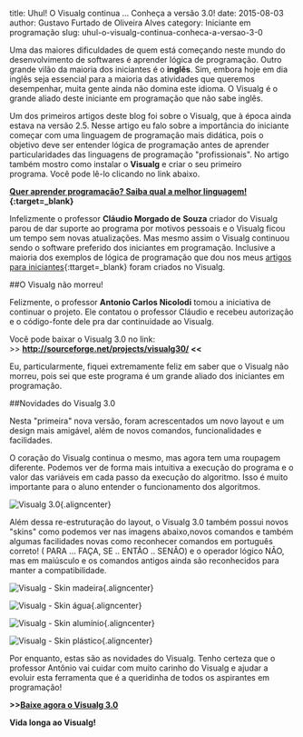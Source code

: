 title: Uhul! O Visualg continua ... Conheça a versão 3.0!
date: 2015-08-03
author: Gustavo Furtado de Oliveira Alves
category: Iniciante em programação
slug: uhul-o-visualg-continua-conheca-a-versao-3-0

Uma das maiores dificuldades de quem está começando neste mundo do
desenvolvimento de softwares é aprender lógica de programação. Outro
grande vilão da maioria dos iniciantes é o **inglês**. Sim, embora hoje
em dia inglês seja essencial para a maioria das atividades que queremos
desempenhar, muita gente ainda não domina este idioma. O Visualg é o
grande aliado deste iniciante em programação que não sabe inglês.

Um dos primeiros artigos deste blog foi sobre o Visualg, que à época
ainda estava na versão 2.5. Nesse artigo eu falo sobre a importância do
iniciante começar com uma linguagem de programação mais didática, pois o
objetivo deve ser entender lógica de programação antes de aprender
particularidades das linguagens de programação "profissionais". No
artigo também mostro como instalar o **Visualg** e criar o seu primeiro
programa. Você pode lê-lo clicando no link abaixo.

**[Quer aprender programação? Saiba qual a melhor
linguagem!](http://www.dicasdeprogramacao.com.br/linguagem-de-programacao-para-iniciantes/){:target=\_blank}**

Infelizmente o professor **Cláudio Morgado de** **Souza** criador do
Visualg parou de dar suporte ao programa por motivos pessoais e o
Visualg ficou um tempo sem novas atualizações. Mas mesmo assim o Visualg
continuou sendo o software preferido dos iniciantes em programação.
Inclusive a maioria dos exemplos de lógica de programação que dou nos
meus [artigos para
iniciantes](https://dicasdeprogramacao.com.br/categoria/iniciante-em-programacao/){:ttarget=\_blank} foram
criados no Visualg.

##O Visualg não morreu!

Felizmente, o professor **Antonio Carlos Nicolodi** tomou a iniciativa
de continuar o projeto. Ele contatou o professor Cláudio e recebeu
autorização e o código-fonte dele pra dar continuidade ao Visualg.

Você pode baixar o Visualg 3.0 no link:
&gt;&gt; **<http://sourceforge.net/projects/visualg30/> &lt;&lt;**

Eu, particularmente, fiquei extremamente feliz em saber que o
Visualg não morreu, pois sei que este programa é um grande aliado dos
iniciantes em programação.

##Novidades do Visualg 3.0

Nesta "primeira" nova versão, foram acrescentados um novo layout e um
design mais amigável, além de novos comandos, funcionalidades e
facilidades.

O coração do Visualg continua o mesmo, mas agora tem uma roupagem
diferente. Podemos ver de forma mais intuitiva a execução do programa e
o valor das variáveis em cada passo da execução do algoritmo. Isso é
muito importante para o aluno entender o funcionamento dos algoritmos.

![Visualg
3.0](/images/uhul-o-visualg-continua-conheca-a-versao-3-0/Visualg-3.0.jpg){.aligncenter}

Além dessa re-estruturação do layout, o Visualg 3.0 também possui novos
"skins" como podemos ver nas imagens abaixo,novos comandos e também
algumas facilidades novas como reconhecer comandos em português correto!
( PARA ... FAÇA, SE .. ENTÃO .. SENÃO) e o operador lógico NÃO, mas em
maiúsculo e os comandos antigos ainda são reconhecidos para manter a
compatibilidade.

![Visualg - Skin
madeira](/images/uhul-o-visualg-continua-conheca-a-versao-3-0/visualg_madeira-300.png){.aligncenter}

![Visualg - Skin
água](/images/uhul-o-visualg-continua-conheca-a-versao-3-0/visualg_agua-300.png){.aligncenter}

![Visualg - Skin
alumínio](/images/uhul-o-visualg-continua-conheca-a-versao-3-0/visualg_aluminio-300.png){.aligncenter}

![Visualg - Skin
plástico](/images/uhul-o-visualg-continua-conheca-a-versao-3-0/visualg_plastico-300.png){.aligncenter}

Por enquanto, estas são as novidades do Visualg. Tenho certeza que o
professor Antônio vai cuidar com muito carinho do Visualg e ajudar a
evoluir esta ferramenta que é a queridinha de todos os aspirantes em
programação!

**&gt;&gt;[Baixe agora o Visualg
3.0](http://sourceforge.net/projects/visualg30/)**

**Vida longa ao Visualg!**

